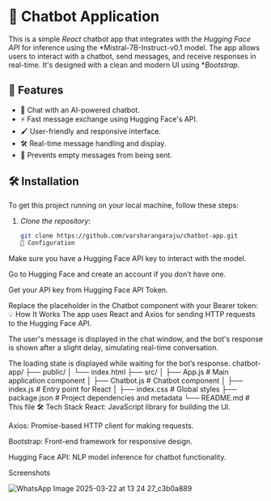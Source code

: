 # 🤖 Chatbot Application

This is a simple *React* chatbot app that integrates with the *Hugging Face API* for inference using the *Mistral-7B-Instruct-v0.1 model. The app allows users to interact with a chatbot, send messages, and receive responses in real-time. It's designed with a clean and modern UI using **Bootstrap*.

## 🚀 Features
- 💬 Chat with an AI-powered chatbot.
- ⚡ Fast message exchange using Hugging Face's API.
- 🖌 User-friendly and responsive interface.
- 🛠 Real-time message handling and display.
- 🚫 Prevents empty messages from being sent.

## 🛠 Installation

To get this project running on your local machine, follow these steps:

1. *Clone the repository*:
   ```bash
   git clone https://github.com/varsharangaraju/chatbot-app.git
   🔑 Configuration
Make sure you have a Hugging Face API key to interact with the model.

Go to Hugging Face and create an account if you don’t have one.

Get your API key from Hugging Face API Token.

Replace the placeholder in the Chatbot component with your Bearer token:
💡 How It Works
The app uses React and Axios for sending HTTP requests to the Hugging Face API.

The user's message is displayed in the chat window, and the bot's response is shown after a slight delay, simulating real-time conversation.

The loading state is displayed while waiting for the bot’s response.
chatbot-app/
├── public/
│   └── index.html
├── src/
│   ├── App.js               # Main application component
│   ├── Chatbot.js           # Chatbot component
│   ├── index.js             # Entry point for React
│   ├── index.css            # Global styles
├── package.json             # Project dependencies and metadata
└── README.md                # This file
🛠 Tech Stack
React: JavaScript library for building the UI.

Axios: Promise-based HTTP client for making requests.

Bootstrap: Front-end framework for responsive design.

Hugging Face API: NLP model inference for chatbot functionality.



Screenshots

![WhatsApp Image 2025-03-22 at 13 24 27_c3b0a889](https://github.com/user-attachments/assets/507f0adb-a3d8-48bc-9886-7c8e221896f5)

